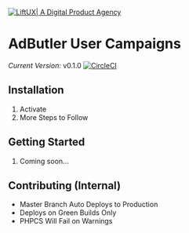 [![LiftUX| A Digital Product Agency](http://lift.d.pr/vbtX/Lwc8wZKc.jpg)](https://liftux.com)

# AdButler User Campaigns

_Current Version:_ v0.1.0 [![CircleCI](https://circleci.com/bb/ognlift/adbutler-user-campaigns/tree/master.svg?style=shield&circle-token=a41f8b8616ce8cae0ad2c753699f03cc78284fc2)](https://circleci.com/bb/ognlift/adbutler-user-campaigns/tree/master)

## Installation
1. Activate
2. More Steps to Follow

## Getting Started
 1. Coming soon...

## Contributing (Internal)
 - Master Branch Auto Deploys to Production
 - Deploys on Green Builds Only
 - PHPCS Will Fail on Warnings
